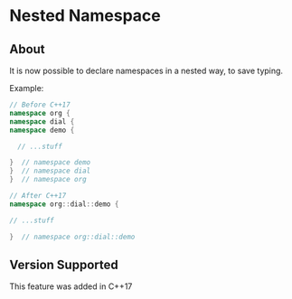 # Nested Namespace

## About

It is now possible to declare namespaces in a nested way, to save typing.

Example:

```C++
// Before C++17
namespace org {
namespace dial {
namespace demo {

  // ...stuff

}  // namespace demo
}  // namespace dial
}  // namespace org

// After C++17
namespace org::dial::demo {

// ...stuff

}  // namespace org::dial::demo
```

## Version Supported

This feature was added in C++17
